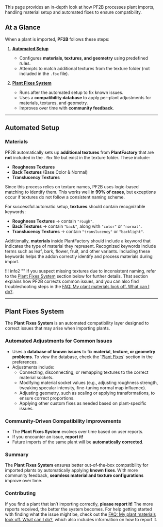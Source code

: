 This page provides an in-depth look at how PF2B processes plant imports, handling material setup and automated fixes to ensure compatibility.

## At a Glance

When a plant is imported, **PF2B** follows these steps:

1. [**Automated Setup**](#automated-setup)
    - Configures **materials, textures, and geometry** using predefined rules.
    - Attempts to match additional textures from the texture folder (not included in the `.fbx` file).

2. [**Plant Fixes System**](#plant-fixes-system)
    - Runs after the automated setup to fix known issues.
    - Uses a **compatibility database** to apply per-plant adjustments for materials, textures, and geometry.
    - Improves over time with **community feedback**.

---

## Automated Setup

### Materials

PF2B automatically sets up **additional textures** from **PlantFactory** that are **not** included in the `.fbx` file but exist in the texture folder. These include:

- **Roughness Textures**
- **Back Textures** (Base Color & Normal)
- **Translucency Textures**


<!-- **Texture Matching Logic** -->

Since this process relies on texture names, PF2B uses logic-based matching to identify them. This works well in **99% of cases**, but exceptions occur if textures do not follow a consistent naming scheme.

For successful automatic setup, **textures** should contain recognizable keywords:

- **Roughness Textures** → contain `"rough"`.
- **Back Textures** → contain `"back"`, along with `"color"` or `"normal"`.
- **Translucency Textures** → contain `"translucency"` or `"backlight"`.

Additionally, **materials** inside PlantFactory should include a keyword that indicates the type of material they represent. Recognized keywords include terms such as leaf, bark, flower, fruit, and other variants. Including these keywords helps the addon correctly identify and process materials during import.

!!! info2 ""
    If you suspect missing textures due to inconsistent naming, refer to the [Plant Fixes System](#plant-fixes-system) section below for further details. That section explains how PF2B corrects common issues, and you can also find troubleshooting steps in the [FAQ: My plant materials look off. What can I do?](support/faq.md#my-plant-materials-looks-off-what-can-i-do).

---

## Plant Fixes System

The **Plant Fixes System** is an automated compatibility layer designed to correct issues that may arise when importing plants.

### Automated Adjustments for Common Issues

- Uses a **database of known issues** to fix **material, texture, or geometry problems**. To view the database, check the '[Plant Fixes](../preferences/misc.md#plant-fixes)' section in the preferences.
- Adjustments include:
    - Connecting, disconnecting, or remapping textures to the correct material sockets.
    - Modifying material socket values (e.g., adjusting roughness strength, tweaking specular intensity, fine-tuning normal map influence).
    - Adjusting geometry, such as scaling or applying transformations, to ensure correct proportions.
    - Applying other custom fixes as needed based on plant-specific issues.


### Community-Driven Compatibility Improvements

- The **Plant Fixes System** evolves over time based on user reports.
- If you encounter an issue, **report it!**
- Future imports of the same plant will be **automatically corrected**.


### Summary

The **Plant Fixes System** ensures better out-of-the-box compatibility for imported plants by automatically applying **known fixes**. With more community feedback, **seamless material and texture configurations** improve over time.


### Contributing

If you find a plant that isn’t importing correctly, **please report it!** The more reports received, the better the system becomes. For help getting started with finding what the issue might be, check out the
[FAQ: My plant materials look off. What can I do?](../support/faq.md#my-plant-materials-looks-off-what-can-i-do), which also includes information on how to report it.